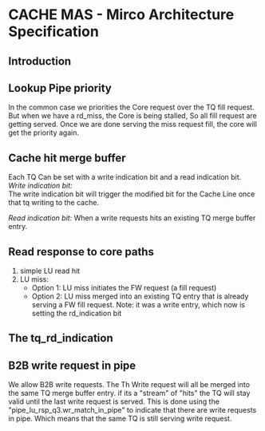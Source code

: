 # CACHE MAS - Mirco Architecture Specification

## Introduction


## Lookup Pipe priority
In the common case we priorities the Core request over the TQ fill request.
But when we have a rd_miss, the Core is being stalled, So all fill request are getting served.
Once we are done serving the miss request fill, the core will get the priority again.

## Cache hit merge buffer
Each TQ Can be set with a write indication bit and a read indication bit.  
*Write indication bit:*  
The write indication bit will trigger the modified bit for the Cache Line once that tq writing to the cache.  

*Read indication bit:*
When a write requests hits an existing TQ merge buffer entry.


## Read response to core paths
1. simple LU read hit
2. LU miss:
   - Option 1: LU miss initiates the FW request (a fill request)
   - Option 2: LU miss merged into an existing TQ entry that is already serving a FW fill request. 
     Note: it was a write entry, which now is setting the rd_indication bit
## The tq_rd_indication


## B2B write request in pipe
We allow B2B write requests.
The Th Write request will all be merged into the same TQ merge buffer entry.
if its a "stream" of "hits" the TQ will stay valid until the last write request is served.
This is done using the "pipe_lu_rsp_q3.wr_match_in_pipe" to indicate that there are write requests in pipe.
Which means that the same TQ is still serving write request.



